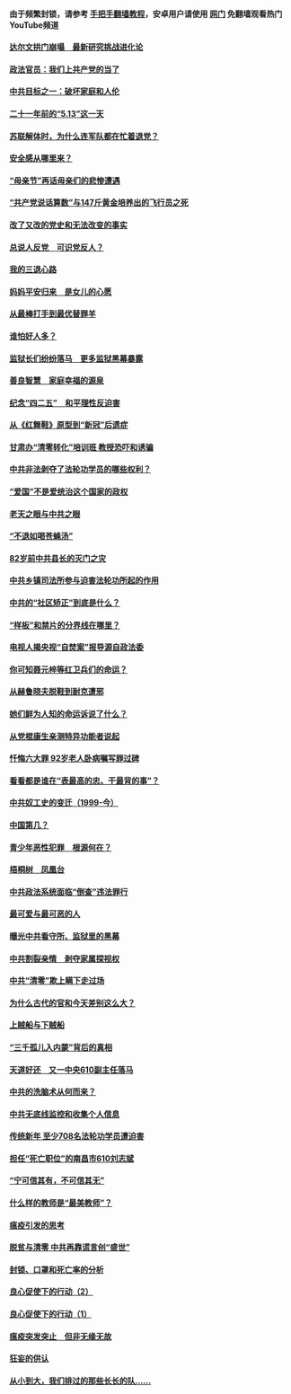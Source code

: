 #### 由于频繁封锁，请参考 [手把手翻墙教程](https://github.com/gfw-breaker/guides/wiki/)，安卓用户请使用 [网门](https://github.com/gfw-breaker/nogfw/blob/master/dl.md?t=05281101) 免翻墙观看热门YouTube频道 

#### [达尔文拱门崩塌　最新研究挑战进化论](../pages/19/426009.md?t=05281101) 

#### [政法官员：我们上共产党的当了](../pages/19/425351.md?t=05281101) 

#### [中共目标之一：破坏家庭和人伦](../pages/19/424454.md?t=05281101) 

#### [二十一年前的“5.13”这一天](../pages/19/424814.md?t=05281101) 

#### [苏联解体时，为什么连军队都在忙着退党？](../pages/19/424335.md?t=05281101) 

#### [安全感从哪里来？](../pages/19/424336.md?t=05281101) 

#### [“母亲节”再话母亲们的悲惨遭遇](../pages/19/424234.md?t=05281101) 

#### [“共产党说话算数”与147斤黄金培养出的飞行员之死](../pages/19/424115.md?t=05281101) 

#### [改了又改的党史和无法改变的事实](../pages/19/424037.md?t=05281101) 

#### [总说人反党　可识党反人？](../pages/19/423820.md?t=05281101) 

#### [我的三退心路](../pages/19/423876.md?t=05281101) 

#### [妈妈平安归来　是女儿的心愿](../pages/19/423947.md?t=05281101) 

#### [从最棒打手到最优替罪羊](../pages/19/423819.md?t=05281101) 

#### [谁怕好人多？](../pages/19/423774.md?t=05281101) 

#### [监狱长们纷纷落马　更多监狱黑幕暴露](../pages/19/423787.md?t=05281101) 

#### [善良智慧　家庭幸福的源泉](../pages/19/423632.md?t=05281101) 

#### [纪念“四二五”　和平理性反迫害](../pages/19/423660.md?t=05281101) 

#### [从《红舞鞋》原型到“新冠”后遗症](../pages/19/423509.md?t=05281101) 

#### [甘肃办“清零转化”培训班 教授恐吓和诱骗](../pages/19/423498.md?t=05281101) 

#### [中共非法剥夺了法轮功学员的哪些权利？](../pages/19/423392.md?t=05281101) 

#### [“爱国”不是爱统治这个国家的政权](../pages/19/423029.md?t=05281101) 

#### [老天之眼与中共之眼](../pages/19/423378.md?t=05281101) 

#### [“不退如喝苍蝇汤”](../pages/19/423287.md?t=05281101) 

#### [82岁前中共县长的灭门之灾](../pages/19/423055.md?t=05281101) 

#### [中共乡镇司法所参与迫害法轮功所起的作用](../pages/19/423064.md?t=05281101) 

#### [中共的“社区矫正”到底是什么？](../pages/19/422870.md?t=05281101) 

#### [“样板”和禁片的分界线在哪里？](../pages/19/422704.md?t=05281101) 

#### [电视人揭央视“自焚案”报导源自政法委](../pages/19/422770.md?t=05281101) 

#### [你可知聂元梓等红卫兵们的命运？](../pages/19/422848.md?t=05281101) 

#### [从赫鲁晓夫脱鞋到耐克遭邪](../pages/19/422826.md?t=05281101) 

#### [她们鲜为人知的命运诉说了什么？](../pages/19/422754.md?t=05281101) 

#### [从党棍康生亲测特异功能者说起](../pages/19/422657.md?t=05281101) 

#### [忏悔六大罪 92岁老人卧病嘱写罪过碑](../pages/19/422750.md?t=05281101) 

#### [看看都是谁在“表最高的忠、干最背的事”？](../pages/19/422703.md?t=05281101) 

#### [中共奴工史的变迁（1999-今）](../pages/19/422656.md?t=05281101) 

#### [中国第几？](../pages/19/422496.md?t=05281101) 

#### [青少年恶性犯罪　根源何在？](../pages/19/422449.md?t=05281101) 

#### [梧桐树　凤凰台](../pages/19/422442.md?t=05281101) 

#### [中共政法系统面临“倒查”违法罪行](../pages/19/422497.md?t=05281101) 

#### [最可爱与最可恶的人](../pages/19/422448.md?t=05281101) 

#### [曝光中共看守所、监狱里的黑幕](../pages/19/422390.md?t=05281101) 

#### [中共割裂亲情　剥夺家属探视权](../pages/19/422364.md?t=05281101) 

#### [中共“清零”欺上瞒下走过场](../pages/19/422306.md?t=05281101) 

#### [为什么古代的官和今天差别这么大？](../pages/19/422228.md?t=05281101) 

#### [上贼船与下贼船](../pages/19/422276.md?t=05281101) 

#### [“三千孤儿入内蒙”背后的真相](../pages/19/422229.md?t=05281101) 

#### [天道好还　又一中央610副主任落马](../pages/19/422155.md?t=05281101) 

#### [中共的洗脑术从何而来？](../pages/19/422154.md?t=05281101) 

#### [中共无底线监控和收集个人信息](../pages/19/422039.md?t=05281101) 

#### [传统新年 至少708名法轮功学员遭迫害](../pages/19/421946.md?t=05281101) 

#### [担任“死亡职位”的南昌市610刘志斌](../pages/19/421957.md?t=05281101) 

#### [“宁可信其有，不可信其无”](../pages/19/421691.md?t=05281101) 

#### [什么样的教师是“最美教师”？](../pages/19/421755.md?t=05281101) 

#### [瘟疫引发的思考](../pages/19/421594.md?t=05281101) 

#### [脱贫与清零 中共再靠谎言创“盛世”](../pages/19/421590.md?t=05281101) 

#### [封锁、口罩和死亡率的分析](../pages/19/421495.md?t=05281101) 

#### [良心促使下的行动（2）](../pages/19/421361.md?t=05281101) 

#### [良心促使下的行动（1）](../pages/19/421302.md?t=05281101) 

#### [瘟疫突发突止　但非无缘无故](../pages/19/421281.md?t=05281101) 

#### [狂妄的供认](../pages/19/421199.md?t=05281101) 

#### [从小到大，我们排过的那些长长的队……](../pages/19/421243.md?t=05281101) 

